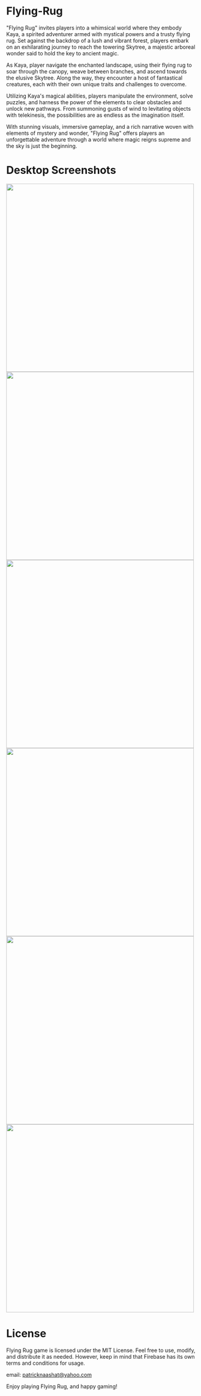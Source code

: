 # Flying-Rug
"Flying Rug" invites players into a whimsical world where they embody Kaya, a spirited adventurer armed with mystical powers and a trusty flying rug. Set against the backdrop of a lush and vibrant forest, players embark on an exhilarating journey to reach the towering Skytree, a majestic arboreal wonder said to hold the key to ancient magic.

As Kaya, player navigate the enchanted landscape, using their flying rug to soar through the canopy, weave between branches, and ascend towards the elusive Skytree. Along the way, they encounter a host of fantastical creatures, each with their own unique traits and challenges to overcome.

Utilizing Kaya's magical abilities, players manipulate the environment, solve puzzles, and harness the power of the elements to clear obstacles and unlock new pathways. From summoning gusts of wind to levitating objects with telekinesis, the possibilities are as endless as the imagination itself.

With stunning visuals, immersive gameplay, and a rich narrative woven with elements of mystery and wonder, "Flying Rug" offers players an unforgettable adventure through a world where magic reigns supreme and the sky is just the beginning.

# Desktop Screenshots
<img src="https://github.com/patrick-3008/Flying-Rug/assets/121394398/b6a8a663-34ca-4b71-9cde-9e7a56710303" width="500">
<img src="https://github.com/patrick-3008/Flying-Rug/assets/121394398/6b51be4b-d17f-4d0e-9e7a-20ba47134ffd" width="500">
<img src="https://github.com/patrick-3008/Flying-Rug/assets/121394398/081be0e3-1b4b-4dce-9299-19aa495202f8" width="500">
<img src="https://github.com/patrick-3008/Flying-Rug/assets/121394398/63802279-36bc-4c13-958e-382969ffafec" width="500">
<img src="https://github.com/patrick-3008/Flying-Rug/assets/121394398/1a0fd383-108c-4cc3-845c-94642bc449f2" width="500">
<img src="https://github.com/patrick-3008/Flying-Rug/assets/121394398/a69782c6-1440-4a7a-9a69-b03d9d73e2ee" width="500">

# License
Flying Rug game is licensed under the MIT License. Feel free to use, modify, and distribute it as needed. However, keep in mind that Firebase has its own terms and conditions for usage.

email: patricknaashat@yahoo.com

Enjoy playing Flying Rug, and happy gaming!
